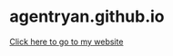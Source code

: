 # agentryan.github.io
[Click here to go to my website](https://agentryan.github.io "Click here to go to my website")
